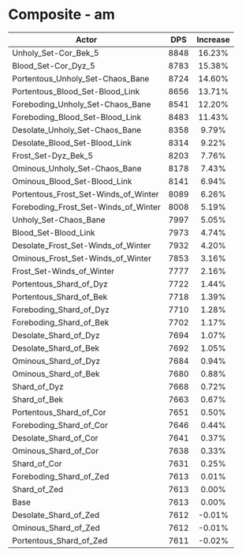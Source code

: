 # Composite - am
| Actor | DPS | Increase |
|---|:---:|:---:|
|Unholy_Set-Cor_Bek_5|8848|16.23%|
|Blood_Set-Cor_Dyz_5|8783|15.38%|
|Portentous_Unholy_Set-Chaos_Bane|8724|14.60%|
|Portentous_Blood_Set-Blood_Link|8656|13.71%|
|Foreboding_Unholy_Set-Chaos_Bane|8541|12.20%|
|Foreboding_Blood_Set-Blood_Link|8483|11.43%|
|Desolate_Unholy_Set-Chaos_Bane|8358|9.79%|
|Desolate_Blood_Set-Blood_Link|8314|9.22%|
|Frost_Set-Dyz_Bek_5|8203|7.76%|
|Ominous_Unholy_Set-Chaos_Bane|8178|7.43%|
|Ominous_Blood_Set-Blood_Link|8141|6.94%|
|Portentous_Frost_Set-Winds_of_Winter|8089|6.26%|
|Foreboding_Frost_Set-Winds_of_Winter|8008|5.19%|
|Unholy_Set-Chaos_Bane|7997|5.05%|
|Blood_Set-Blood_Link|7973|4.74%|
|Desolate_Frost_Set-Winds_of_Winter|7932|4.20%|
|Ominous_Frost_Set-Winds_of_Winter|7853|3.16%|
|Frost_Set-Winds_of_Winter|7777|2.16%|
|Portentous_Shard_of_Dyz|7722|1.44%|
|Portentous_Shard_of_Bek|7718|1.39%|
|Foreboding_Shard_of_Dyz|7710|1.28%|
|Foreboding_Shard_of_Bek|7702|1.17%|
|Desolate_Shard_of_Dyz|7694|1.07%|
|Desolate_Shard_of_Bek|7692|1.05%|
|Ominous_Shard_of_Dyz|7684|0.94%|
|Ominous_Shard_of_Bek|7680|0.88%|
|Shard_of_Dyz|7668|0.72%|
|Shard_of_Bek|7663|0.67%|
|Portentous_Shard_of_Cor|7651|0.50%|
|Foreboding_Shard_of_Cor|7646|0.44%|
|Desolate_Shard_of_Cor|7641|0.37%|
|Ominous_Shard_of_Cor|7638|0.33%|
|Shard_of_Cor|7631|0.25%|
|Foreboding_Shard_of_Zed|7613|0.01%|
|Shard_of_Zed|7613|0.00%|
|Base|7613|0.00%|
|Desolate_Shard_of_Zed|7612|-0.01%|
|Ominous_Shard_of_Zed|7612|-0.01%|
|Portentous_Shard_of_Zed|7611|-0.02%|

